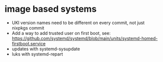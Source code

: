 # image based systems
- UKI version names need to be different on every commit, not just nixpkgs
  commit
- Add a way to add trusted user on first boot, see:
  https://github.com/systemd/systemd/blob/main/units/systemd-homed-firstboot.service
- updates with systemd-sysupdate
- luks with systemd-repart
